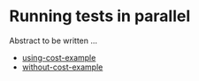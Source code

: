 # Running tests in parallel

Abstract to be written ...

- [using-cost-example](using-cost-example/)
- [without-cost-example](without-cost-example/)
